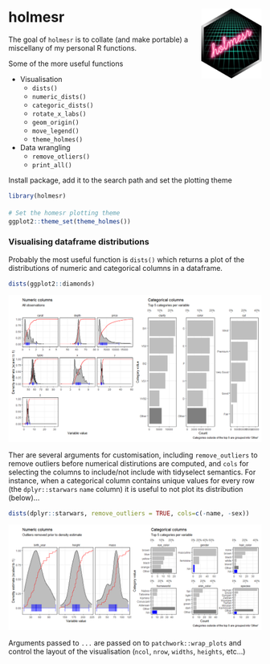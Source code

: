 
# holmesr <img src="data-raw/hex-logo/hex-logo.png" align="right" height="139"/>

The goal of `holmesr` is to collate (and make portable) a miscellany of
my personal R functions.

Some of the more useful functions

  - Visualisation
      - `dists()`
      - `numeric_dists()`
      - `categoric_dists()`
      - `rotate_x_labs()`
      - `geom_origin()`
      - `move_legend()`
      - `theme_holmes()`
  - Data wrangling
      - `remove_otliers()`
      - `print_all()`

Install package, add it to the search path and set the plotting theme

``` r
library(holmesr)

# Set the homesr plotting theme
ggplot2::theme_set(theme_holmes())
```

### Visualising dataframe distributions

Probably the most useful function is `dists()` which returns a plot of
the distributions of numeric and categorical columns in a dataframe.

``` r
dists(ggplot2::diamonds)
```

![](man/figures/README-unnamed-chunk-3-1.png)<!-- -->

Ther are several arguments for customisation, including
`remove_outliers` to remove outliers before numerical distirutions are
computed, and `cols` for selecting the columns to include/not include
with tidyselect semantics. For instance, when a categorical column
contains unique values for every row (the `dplyr::starwars` `name`
column) it is useful to not plot its distribution (below)…

``` r
dists(dplyr::starwars, remove_outliers = TRUE, cols=c(-name, -sex))
```

![](man/figures/README-unnamed-chunk-4-1.png)<!-- -->

Arguments passed to `...` are passed on to `patchwork::wrap_plots` and
control the layout of the visualisation (`ncol`, `nrow`, `widths`,
`heights`, etc…)
